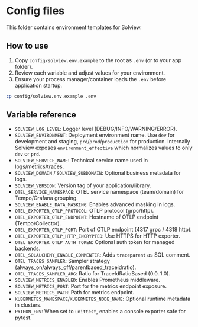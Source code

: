 # Config files

This folder contains environment templates for Solview.

## How to use

1. Copy `config/solview.env.example` to the root as `.env` (or to your app folder).
2. Review each variable and adjust values for your environment.
3. Ensure your process manager/container loads the `.env` before application startup.

```bash
cp config/solview.env.example .env
```

## Variable reference

- `SOLVIEW_LOG_LEVEL`: Logger level (DEBUG/INFO/WARNING/ERROR).
- `SOLVIEW_ENVIRONMENT`: Deployment environment name. Use `dev` for development and staging, `prd`/`prod`/`production` for production. Internally Solview exposes `environment_effective` which normalizes values to only `dev` or `prd`.
- `SOLVIEW_SERVICE_NAME`: Technical service name used in logs/metrics/traces.
- `SOLVIEW_DOMAIN` / `SOLVIEW_SUBDOMAIN`: Optional business metadata for logs.
- `SOLVIEW_VERSION`: Version tag of your application/library.
- `OTEL_SERVICE_NAMESPACE`: OTEL service namespace (team/domain) for Tempo/Grafana grouping.
- `SOLVIEW_ENABLE_DATA_MASKING`: Enables advanced masking in logs.
- `OTEL_EXPORTER_OTLP_PROTOCOL`: OTLP protocol (grpc/http).
- `OTEL_EXPORTER_OTLP_ENDPOINT`: Hostname of OTLP endpoint (Tempo/Collector).
- `OTEL_EXPORTER_OTLP_PORT`: Port of OTLP endpoint (4317 grpc / 4318 http).
- `OTEL_EXPORTER_OTLP_HTTP_ENCRYPTED`: Use HTTPS for HTTP exporter.
- `OTEL_EXPORTER_OTLP_AUTH_TOKEN`: Optional auth token for managed backends.
- `OTEL_SQLALCHEMY_ENABLE_COMMENTER`: Adds `traceparent` as SQL comment.
- `OTEL_TRACES_SAMPLER`: Sampler strategy (always_on/always_off/parentbased_traceidratio).
- `OTEL_TRACES_SAMPLER_ARG`: Ratio for TraceIdRatioBased (0.0..1.0).
- `SOLVIEW_METRICS_ENABLED`: Enables Prometheus middleware.
- `SOLVIEW_METRICS_PORT`: Port for the metrics endpoint exposure.
- `SOLVIEW_METRICS_PATH`: Path for metrics endpoint.
- `KUBERNETES_NAMESPACE`/`KUBERNETES_NODE_NAME`: Optional runtime metadata in clusters.
- `PYTHON_ENV`: When set to `unittest`, enables a console exporter safe for pytest.


